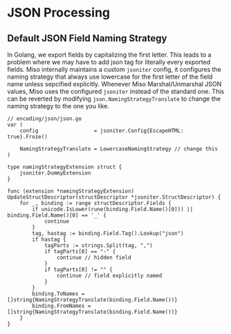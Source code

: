 # JSON Processing

## Default JSON Field Naming Strategy

In Golang, we export fields by capitalizing the first letter. This leads to a problem where we may have to add json tag for literally every exported fields. Miso internally maintains a custom `jsoniter` config, it configures the naming strategy that always use lowercase for the first letter of the field name unless sepcified explicitly. Whenever Miso Marshal/Unmarshal JSON values, Miso uses the configured `jsoniter` instead of the standard one. This can be reverted by modifying `json.NamingStrategyTranslate` to change the naming strategy to the one you like.

```golang
// encoding/json/json.go
var (
	config                  = jsoniter.Config{EscapeHTML: true}.Froze()

	NamingStrategyTranslate = LowercaseNamingStrategy // change this
)

type namingStrategyExtension struct {
	jsoniter.DummyExtension
}

func (extension *namingStrategyExtension) UpdateStructDescriptor(structDescriptor *jsoniter.StructDescriptor) {
	for _, binding := range structDescriptor.Fields {
		if unicode.IsLower(rune(binding.Field.Name()[0])) || binding.Field.Name()[0] == '_' {
			continue
		}
		tag, hastag := binding.Field.Tag().Lookup("json")
		if hastag {
			tagParts := strings.Split(tag, ",")
			if tagParts[0] == "-" {
				continue // hidden field
			}
			if tagParts[0] != "" {
				continue // field explicitly named
			}
		}
		binding.ToNames = []string{NamingStrategyTranslate(binding.Field.Name())}
		binding.FromNames = []string{NamingStrategyTranslate(binding.Field.Name())}
	}
}
```
